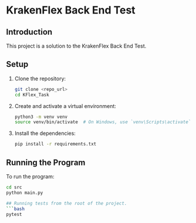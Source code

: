# KrakenFlex Back End Test

## Introduction

This project is a solution to the KrakenFlex Back End Test.

## Setup

1. Clone the repository:
    ```bash
    git clone <repo_url>
    cd KFlex_Task
    ```

2. Create and activate a virtual environment:
    ```bash
    python3 -m venv venv
    source venv/bin/activate  # On Windows, use `venv\Scripts\activate`
    ```

3. Install the dependencies:
    ```bash
    pip install -r requirements.txt
    ```

## Running the Program

To run the program:
```bash
cd src
python main.py

## Running tests from the root of the project.
```bash
pytest

